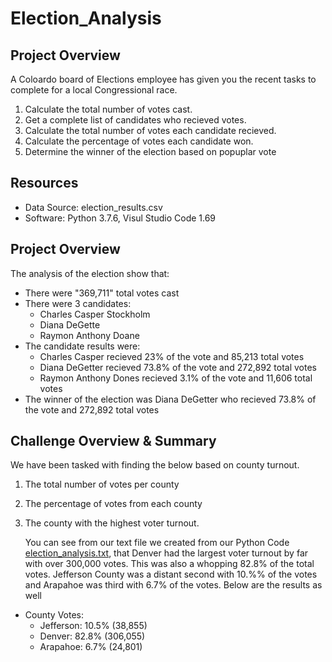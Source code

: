 # Election_Analysis

## Project Overview

A Coloardo board of Elections employee has given you the recent tasks to complete for a local Congressional race.

1. Calculate the total number of votes cast.
2. Get a complete list of candidates who recieved votes.
3. Calculate the total number of votes each candidate recieved.
4. Calculate the percentage of votes each candidate won.
5. Determine the winner of the election based on popuplar vote

## Resources
 - Data Source: election_results.csv
 - Software: Python 3.7.6, Visul Studio Code 1.69

## Project Overview
The analysis of the election show that:
- There were "369,711" total votes cast
- There were 3 candidates:
    - Charles Casper Stockholm
    - Diana DeGette
    - Raymon Anthony Doane
- The candidate results were:
  - Charles Casper recieved 23% of the vote and 85,213 total votes
  - Diana DeGetter recieved 73.8% of the vote and 272,892 total votes
  - Raymon Anthony Dones recieved 3.1% of the vote and 11,606 total votes
- The winner of the election was Diana DeGetter who recieved 73.8% of the vote and 272,892 total votes

## Challenge Overview & Summary

We have been tasked with finding the below based on county turnout.

1. The total number of votes per county
2. The percentage of votes from each county 
3. The county with the highest voter turnout.
   
   
   You can see from our text file we created from our Python Code [election_analysis.txt](https://github.com/DrewSears11/Election_Analysis/files/9142424/election_analysis.txt), that Denver had the largest voter turnout by far with over 300,000 votes.  This was also a whopping 82.8% of the total votes.  Jefferson County was a distant second with 10.%% of the votes and Arapahoe was third with 6.7% of the votes.  Below are the results as well
   
   
- County Votes:
    - Jefferson: 10.5% (38,855)
    - Denver: 82.8% (306,055)
    - Arapahoe: 6.7% (24,801)
   
   
